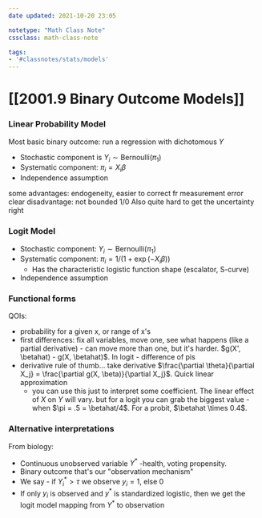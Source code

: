 ```yaml
---
date updated: 2021-10-20 23:05

notetype: "Math Class Note"
cssclass: math-class-note

tags: 
- '#classnotes/stats/models'
---
```


# [[2001.9 Binary Outcome Models]]


### Linear Probability Model

 Most basic binary outcome: run a regression with dichotomous $Y$
 
 - Stochastic component is $Y_i \sim \text{Bernoulli}(\pi_1)$
 - Systematic component: $\pi_i = X_i\beta$
 - Independence assumption

some advantages: endogeneity, easier to correct fr measurement error
clear disadvantage: not bounded 1/0
Also quite hard to get the uncertainty right


### Logit Model

- Stochastic component: $Y_i \sim \text{Bernoulli}(\pi_1)$
- Systematic component: $\pi_i = 1/(1+\exp(-X_i\beta))$ 
	- Has the characteristic logistic function shape (escalator, S-curve)
- Independence assumption


### Functional forms

QOIs: 
- probability for a given x, or range of x's
- first differences: fix all variables, move one, see what happens (like a partial derivative) - can move more than one, but it's harder. $g(X', \betahat) - g(X, \betahat)$. In logit - difference of pis
- derivative rule of thumb... take derivative $\frac{\partial \theta}{\partial X_j} = \frac{\partial g(X, \beta)}{\partial X_j}$. Quick linear approximation
	- you can use this just to interpret some coefficient. The linear effect of $X$ on $Y$ will vary. but for a logit you can grab the biggest value - when $\pi = .5 = \betahat/4$.  For a probit, $\betahat \times 0.4$. 


### Alternative interpretations

From biology: 
- Continuous unobserved variable $Y^*$ -health, voting propensity. 
- Binary outcome that's our "observation mechanism"
- We say - if $Y^*_i > \tau$ we observe $y_i = 1$, else 0
- If only $y_i$ is observed and $y^*$ is standardized logistic, then we get the logit model mapping from $Y^*$ to observation


